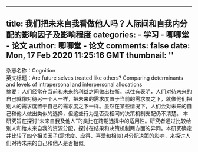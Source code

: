 
---
title: 我们把未来自我看做他人吗？人际间和自我内分配的影响因子及影响程度
categories: 
    - 学习
    - 唧唧堂 - 论文
author: 唧唧堂 - 论文
comments: false
date: Mon, 17 Feb 2020 11:25:16 GMT
thumbnail: ''
---

<div>   
杂志名称：Cognition<br> 英文标题：Are future selves treated like others? Comparing determinants and levels of intrapersonal and interpersonal allocations<br> 摘要：人们经常在当前和未来的利益之间做出权衡。以往有表明，人们对待未来的自己就像对待另一个人一样，把未来的需求度置于当前的需求度之下，就像他们把别人的需求度置于自己的需求度之下一样。虽然在某些情况下，人们会对未来的自己和他人做出类似的选择，但这些行为是否受相同的决策机制支配仍不清楚。
本研究旨在探讨“未来自我及他人”的类比在跨期选择中的适用性。研究者通过比较给别人和给未来自我的资源分配，探讨在结果和决策机制两方面的异同。本研究确定并比较了四个相关因子(需求度、应得、喜爱和相似)对分配决策的影响，来探讨人们对待未来的自己和他人是否相似。  
</div>
            